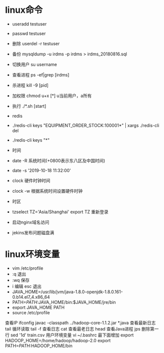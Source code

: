 # linux命令
* useradd testuser
* passwd testuser
* 删除 userdel -r testuser
* 备份 mysqldump -u irdms -p irdms > irdms_20180816.sql
* 切换用户 su username
* 查看进程 ps -ef|grep [irdms]
* 杀进程 kill -9 [pid]
* 加权限 chmod u+x [*]    u当前用户，a所有
* 执行 ./*.sh [start]
* redis
* ./redis-cli keys "EQUIPMENT_ORDER_STOCK:100001*" | xargs ./redis-cli del
* ./redis-cli keys "*"
* 时间
* date -R 系统时间(+0800表示东八区及中国时间)
* date -s '2019-10-18 11:32:00'
* clock 硬件时钟时间
* clock -w 根据系统时间设置硬件时钟
* 时区
* tzselect TZ='Asia/Shanghai' export TZ 重新登录

* 启动nginx域名访问
* jekins发布问题磁盘满

# linux环境变量
* vim /etc/profile
* :q 退出
* :wq 保存
* i 编辑 esc 退出
* JAVA_HOME=/usr/lib/jvm/java-1.8.0-openjdk-1.8.0.161-0.b14.el7_4.x86_64
* PATH=$PATH:$JAVA_HOME/bin:$JAVA_HOME/jre/bin
* export JAVA_HOME PATH
* source /etc/profile

查看IP ifconfig
javac -classpath ../hadoop-core-1.1.2.jar *.java
查看最新日志 tail
循环读取 tail -f
查看日志 cat
查看最老日志 head
查看Java进程 jps
删除第一行 sed '1d' train.csv
用户环境变量 vi ~/.bashrc 最下面增加
export HADOOP_HOME=/home/hadoop/hadoop-2.0
export PATH=$PATH:$HADOOP_HOME/bin 
